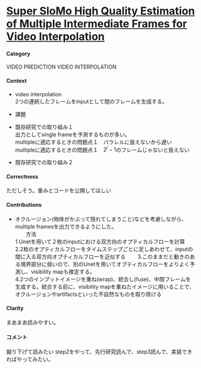 # [Super SloMo High Quality Estimation of Multiple Intermediate Frames for Video Interpolation](https://arxiv.org/pdf/1712.00080.pdf)


####  Category
VIDEO PREDICTION
VIDEO INTERPOLATION

#### Context
* video interpolation  
2つの連続したフレームをinputとして間のフレームを生成する。

* 課題   

* 既存研究での取り組み１  
出力としてsingle frameを予測するものが多い。  
 multipleに適応するときの問題点１　パラレルに扱えないから遅い  
 multipleに適応するときの問題点１　$2^{i}-1$のフレームじゃないと扱えない

* 既存研究での取り組み２  

 
#### Correctness
  ただしそう。重みとコードを公開してほしい
  
#### Contributions  
* オクルージョン(物体がかぶって隠れてしまうこと)などを考慮しながら、multiple framesを出力できるようにした。  
　　方法  
    1.Unetを用いて２枚のinputにおける双方向のオプティカルフローを計算  
    2.2枚のオプティカルフローをタイムステップごとに足しあわせて、inputの間に入る双方向オプティカルフローを近似する　　
    3.このままだと動きのある境界部分に弱いので、別のUnetを用いてオプティカルフローをよりよく予測し、visibility mapも推定する。  
    4.2つのインプットイメージを重ね(wrap)、統合し(fuse)、中間フレームを生成する。統合する前に、visibility mapを重ねたイメージに用いることで、オクルージョンやartifactsといった不自然なものを取り除ける
  
####  Clarity
まあまあ読みやすい。

#### コメント
掘り下げて読みたい
step2をやって、先行研究読んで、step3読んで、実装できればやってみたい。

